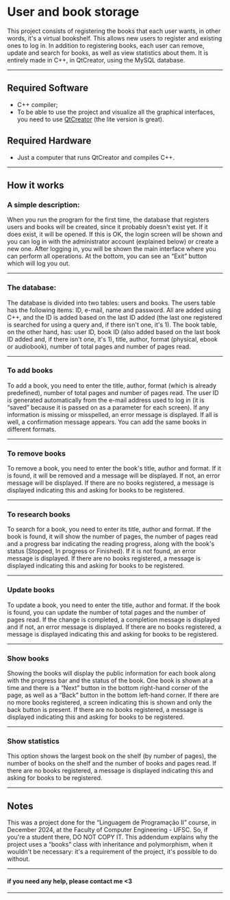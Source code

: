 # User and book storage

This project consists of registering the books that each user wants, in other words, it's a virtual bookshelf. This allows new users to register and existing ones to log in. In addition to registering books, each user can remove, update and search for books, as well as view statistics about them. It is entirely made in C++, in QtCreator, using the MySQL database.

***

## Required Software

- C++ compiler;
- To be able to use the project and visualize all the graphical interfaces, you need to use [QtCreator](https://www.qt.io/product/development-tools) (the lite version is great).

## Required Hardware

- Just a computer that runs QtCreator and compiles C++.

***

## How it works

### A simple description:

When you run the program for the first time, the database that registers users and books will be created, since it probably doesn't exist yet. If it does exist, it will be opened. If this is OK, the login screen will be shown and you can log in with the administrator account (explained below) or create a new one. After logging in, you will be shown the main interface where you can perform all operations. At the bottom, you can see an “Exit” button which will log you out.

***

### The database:

The database is divided into two tables: users and books. The users table has the following items: ID, e-mail, name and password. All are added using C++, and the ID is added based on the last ID added (the last one registered is searched for using a query and, if there isn't one, it's 1). The book table, on the other hand, has: user ID, book ID (also added based on the last book ID added and, if there isn't one, it's 1), title, author, format (physical, ebook or audiobook), number of total pages and number of pages read.

***

### To add books

To add a book, you need to enter the title, author, format (which is already predefined), number of total pages and number of pages read. The user ID is generated automatically from the e-mail address used to log in (it is “saved” because it is passed on as a parameter for each screen). If any information is missing or misspelled, an error message is displayed. If all is well, a confirmation message appears. You can add the same books in different formats.

***

### To remove books

To remove a book, you need to enter the book's title, author and format. If it is found, it will be removed and a message will be displayed. If not, an error message will be displayed. If there are no books registered, a message is displayed indicating this and asking for books to be registered.

***

### To research books

To search for a book, you need to enter its title, author and format. If the book is found, it will show the number of pages, the number of pages read and a progress bar indicating the reading progress, along with the book's status (Stopped, In progress or Finished). If it is not found, an error message is displayed. If there are no books registered, a message is displayed indicating this and asking for books to be registered.

***

### Update books

To update a book, you need to enter the title, author and format. If the book is found, you can update the number of total pages and the number of pages read. If the change is completed, a completion message is displayed and if not, an error message is displayed. If there are no books registered, a message is displayed indicating this and asking for books to be registered.

***

### Show books

Showing the books will display the public information for each book along with the progress bar and the status of the book. One book is shown at a time and there is a “Next” button in the bottom right-hand corner of the page, as well as a “Back” button in the bottom left-hand corner. If there are no more books registered, a screen indicating this is shown and only the back button is present. If there are no books registered, a message is displayed indicating this and asking for books to be registered.

***

### Show statistics

This option shows the largest book on the shelf (by number of pages), the number of books on the shelf and the number of books and pages read. If there are no books registered, a message is displayed indicating this and asking for books to be registered.

***

## Notes

This was a project done for the “Linguagem de Programação II” course, in December 2024, at the Faculty of Computer Engineering - UFSC. So, if you're a student there, DO NOT COPY IT. This addendum explains why the project uses a “books” class with inheritance and polymorphism, when it wouldn't be necessary: it's a requirement of the project, it's possible to do without.

***

#### if you need any help, please contact me <3

***

